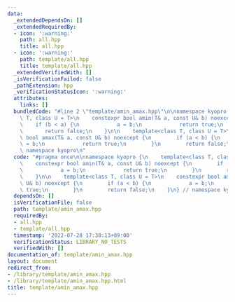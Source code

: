 ```yaml
---
data:
  _extendedDependsOn: []
  _extendedRequiredBy:
  - icon: ':warning:'
    path: all.hpp
    title: all.hpp
  - icon: ':warning:'
    path: template/all.hpp
    title: template/all.hpp
  _extendedVerifiedWith: []
  _isVerificationFailed: false
  _pathExtension: hpp
  _verificationStatusIcon: ':warning:'
  attributes:
    links: []
  bundledCode: "#line 2 \"template/amin_amax.hpp\"\n\nnamespace kyopro {\n    template<class\
    \ T, class U = T>\n    constexpr bool amin(T& a, const U& b) noexcept {\n    \
    \    if (b < a) {\n            a = b;\n            return true;\n        }\n \
    \       return false;\n    }\n\n    template<class T, class U = T>\n    constexpr\
    \ bool amax(T& a, const U& b) noexcept {\n        if (a < b) {\n            a\
    \ = b;\n            return true;\n        }\n        return false;\n    }\n} //\
    \ namespace kyopro\n"
  code: "#pragma once\n\nnamespace kyopro {\n    template<class T, class U = T>\n\
    \    constexpr bool amin(T& a, const U& b) noexcept {\n        if (b < a) {\n\
    \            a = b;\n            return true;\n        }\n        return false;\n\
    \    }\n\n    template<class T, class U = T>\n    constexpr bool amax(T& a, const\
    \ U& b) noexcept {\n        if (a < b) {\n            a = b;\n            return\
    \ true;\n        }\n        return false;\n    }\n} // namespace kyopro"
  dependsOn: []
  isVerificationFile: false
  path: template/amin_amax.hpp
  requiredBy:
  - all.hpp
  - template/all.hpp
  timestamp: '2022-07-28 17:38:13+09:00'
  verificationStatus: LIBRARY_NO_TESTS
  verifiedWith: []
documentation_of: template/amin_amax.hpp
layout: document
redirect_from:
- /library/template/amin_amax.hpp
- /library/template/amin_amax.hpp.html
title: template/amin_amax.hpp
---
```

